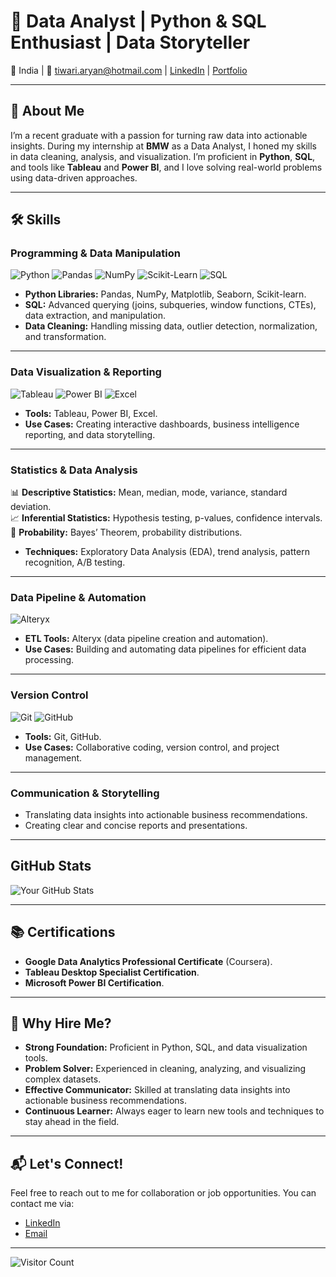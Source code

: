 # 🚀 Data Analyst | Python & SQL Enthusiast | Data Storyteller

📍 India | 📧 tiwari.aryan@hotmail.com | [LinkedIn](https://www.linkedin.com/in/aryan-tiwari-snu/) | [Portfolio](#)

---

## 👋 About Me
I’m a recent graduate with a passion for turning raw data into actionable insights. During my internship at **BMW** as a Data Analyst, I honed my skills in data cleaning, analysis, and visualization. I’m proficient in **Python**, **SQL**, and tools like **Tableau** and **Power BI**, and I love solving real-world problems using data-driven approaches.

---

## 🛠️ Skills

### **Programming & Data Manipulation**
![Python](https://img.shields.io/badge/Python-3776AB?style=for-the-badge&logo=python&logoColor=white)
![Pandas](https://img.shields.io/badge/Pandas-2C2D72?style=for-the-badge&logo=pandas&logoColor=white)
![NumPy](https://img.shields.io/badge/NumPy-013243?style=for-the-badge&logo=numpy&logoColor=white)
![Scikit-Learn](https://img.shields.io/badge/Scikit_Learn-F7931E?style=for-the-badge&logo=scikit-learn&logoColor=white)
![SQL](https://img.shields.io/badge/SQL-4479A1?style=for-the-badge&logo=mysql&logoColor=white)

- **Python Libraries:** Pandas, NumPy, Matplotlib, Seaborn, Scikit-learn.
- **SQL:** Advanced querying (joins, subqueries, window functions, CTEs), data extraction, and manipulation.
- **Data Cleaning:** Handling missing data, outlier detection, normalization, and transformation.

---

### **Data Visualization & Reporting**
![Tableau](https://img.shields.io/badge/Tableau-E97627?style=for-the-badge&logo=tableau&logoColor=white)
![Power BI](https://img.shields.io/badge/Power_BI-F2C811?style=for-the-badge&logo=power-bi&logoColor=black)
![Excel](https://img.shields.io/badge/Excel-217346?style=for-the-badge&logo=microsoft-excel&logoColor=white)

- **Tools:** Tableau, Power BI, Excel.
- **Use Cases:** Creating interactive dashboards, business intelligence reporting, and data storytelling.

---

### **Statistics & Data Analysis**
📊 **Descriptive Statistics:** Mean, median, mode, variance, standard deviation.  
📈 **Inferential Statistics:** Hypothesis testing, p-values, confidence intervals.  
🎲 **Probability:** Bayes’ Theorem, probability distributions.

- **Techniques:** Exploratory Data Analysis (EDA), trend analysis, pattern recognition, A/B testing.

---

### **Data Pipeline & Automation**
![Alteryx](https://img.shields.io/badge/Alteryx-00A3E0?style=for-the-badge&logo=alteryx&logoColor=white)

- **ETL Tools:** Alteryx (data pipeline creation and automation).
- **Use Cases:** Building and automating data pipelines for efficient data processing.

---

### **Version Control**
![Git](https://img.shields.io/badge/Git-F05032?style=for-the-badge&logo=git&logoColor=white)
![GitHub](https://img.shields.io/badge/GitHub-181717?style=for-the-badge&logo=github&logoColor=white)

- **Tools:** Git, GitHub.
- **Use Cases:** Collaborative coding, version control, and project management.

---

### **Communication & Storytelling**
- Translating data insights into actionable business recommendations.
- Creating clear and concise reports and presentations.

---
## GitHub Stats
![Your GitHub Stats](https://github-readme-stats.vercel.app/api?username=YourGitHubUsername&show_icons=true&theme=radical)

---

## 📚 Certifications
- **Google Data Analytics Professional Certificate** (Coursera).
- **Tableau Desktop Specialist Certification**.
- **Microsoft Power BI Certification**.

---

## 🌟 Why Hire Me?
- **Strong Foundation:** Proficient in Python, SQL, and data visualization tools.
- **Problem Solver:** Experienced in cleaning, analyzing, and visualizing complex datasets.
- **Effective Communicator:** Skilled at translating data insights into actionable business recommendations.
- **Continuous Learner:** Always eager to learn new tools and techniques to stay ahead in the field.

---

## 📬 Let's Connect!
Feel free to reach out to me for collaboration or job opportunities. You can contact me via:
- [LinkedIn](#)
- [Email](#)

---

![Visitor Count](https://visitor-badge.glitch.me/badge?page_id=YourGitHubUsername.YourRepoName)
